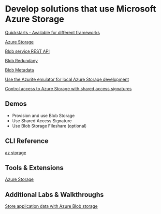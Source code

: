 # Develop solutions that use Microsoft Azure Storage

[Quickstarts - Available for different frameworks](https://docs.microsoft.com/en-us/azure/storage/blobs/storage-quickstart-blobs-java?tabs=powershell)

[Azure Storage](https://docs.microsoft.com/en-us/azure/storage/)

[Blob service REST API](https://docs.microsoft.com/en-us/rest/api/storageservices/blob-service-rest-api)

[Blob Redundany](https://docs.microsoft.com/en-us/azure/storage/common/storage-redundancy)

[Blob Metadata](https://docs.microsoft.com/en-us/azure/storage/blobs/storage-blob-properties-metadata?tabs=dotnet)

[Use the Azurite emulator for local Azure Storage development](https://docs.microsoft.com/en-us/azure/storage/common/storage-use-azurite?tabs=visual-studio)

[Control access to Azure Storage with shared access signatures](https://docs.microsoft.com/en-us/learn/modules/control-access-to-azure-storage-with-sas/)

## Demos

- Provision and use Blob Storage
- Use Shared Access Signature
- Use Blob Storage Fileshare (optional)

## CLI Reference

[az storage](https://docs.microsoft.com/en-us/cli/azure/storage?view=azure-cli-latest)

## Tools & Extensions

[Azure Storage](https://marketplace.visualstudio.com/items?itemName=ms-azuretools.vscode-azurestorage)

## Additional Labs & Walkthroughs

[Store application data with Azure Blob storage](https://docs.microsoft.com/en-us/learn/modules/store-app-data-with-azure-blob-storage/)
